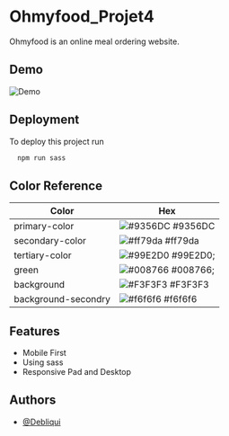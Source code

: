 
# Ohmyfood_Projet4

Ohmyfood is an online meal ordering website.



## Demo

![Demo](https://user.oc-static.com/upload/2022/06/22/16559016787093_Untitled%20design.png)


## Deployment

To deploy this project run

```bash
  npm run sass
```

## Color Reference

| Color             | Hex                                                                |
| ----------------- | ------------------------------------------------------------------ |
| primary-color | ![#9356DC](https://via.placeholder.com/10/9356DC?text=+) #9356DC |
| secondary-color | ![#ff79da](https://via.placeholder.com/10/ff79da?text=+) #ff79da |
| tertiary-color | ![#99E2D0](https://via.placeholder.com/10/99E2D0?text=+) #99E2D0;|
| green | ![#008766](https://via.placeholder.com/10/008766?text=+) #008766;|
| background | ![#F3F3F3](https://via.placeholder.com/10/F3F3F3?text=+) #F3F3F3 |
| background-secondry | ![#f6f6f6](https://via.placeholder.com/10/f6f6f6?text=+) #f6f6f6|



## Features

-  Mobile First
-  Using sass
-  Responsive Pad and Desktop



## Authors

- [@Debliqui](https://www.github.com/Debliqui)

